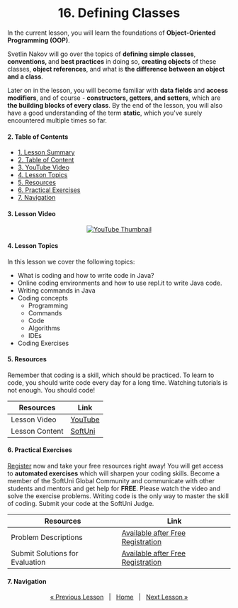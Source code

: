 <h1 align="center">16. Defining Classes</h1>

In the current lesson, you will learn the foundations of <b>Object-Oriented Programming (OOP)</b>.

Svetlin Nakov will go over the topics of <b>defining simple classes</b>, <b>conventions, </b>and <b>best practices</b> in doing so, <b>creating objects</b> of these classes, <b>object references</b>, and what is <b>the difference between an object and a class</b>.

Later on in the lesson, you will become familiar with <b>data fields</b> and <b>access modifiers</b>, and of course - <b>constructors, getters, and setters</b>, which are <b>the building blocks of every class</b>. By the end of the lesson, you will also have a good understanding of the term <b>static</b>, which you've surely encountered multiple times so far.

#### 2. Table of Contents
* [1. Lesson Summary](#1-Lesson-Summary)
* [2. Table of Content](#2-Table-of-Content)
* [3. YouTube Video](#3-YouTube-Video)
* [4. Lesson Topics](#4-Lesson-Topics)
* [5. Resources](#5-Resources)
* [6. Practical Exercises](#6-Practical-Exercises)
* [7. Navigation](#7-Navigation)

#### 3. Lesson Video
<p align="center">
<a href="https://youtu.be/QelQ-T06oCw">
    <img src="" alt="YouTube Thumbnail">
 </a>
</p>

#### 4. Lesson Topics
In this lesson we cover the following topics:
* What is coding and how to write code in Java?
* Online coding environments and how to use repl.it to write Java code.
* Writing commands in Java
* Coding concepts
  * Programming
  * Commands
  * Code
  * Algorithms
  * IDEs
* Coding Exercises

#### 5. Resources
<p>Remember that coding is a skill, which should be practiced. To learn to code, you should write code every day for a long time. Watching tutorials is not enough. You should code! </p>

| Resources | Link |
| ----- | ----- |
| Lesson Video| [YouTube](https://youtu.be/QelQ-T06oCw) |
| Lesson Content | [SoftUni](https://softuni.org/code-lessons/java-foundations-certification-defining-classes/) |

#### 6. Practical Exercises
<a href="https://softuni.org/checkout/join-community">Register</a> now and take your free resources right away! You will get access to **automated exercises** which will sharpen your coding skills. Become a member of the SoftUni Global Community and communicate with other students and mentors and get help for **FREE**.
Please watch the video and solve the exercise problems. Writing code is the only way to master the skill of coding. Submit your code at the SoftUni Judge.

| Resources | Link |
| ----- | ----- |
| Problem Descriptions | [Available after Free Registration](https://softuni.org/code-lessons/java-foundations-certification-defining-classes/) |
| Submit Solutions for Evaluation | [Available after Free Registration](https://softuni.org/code-lessons/java-foundations-certification-defining-classes/) |

#### 7. Navigation

<p align="center">
    <a href="https://github.com/SoftUni/Free-Java-Certification-Course/blob/main/lessons/15-Objects-and-Classes.md">« Previous Lesson</a> &nbsp; | &nbsp; <a href="https://github.com/SoftUni/Free-Java-Certification-Course">Home</a> &nbsp; | &nbsp; <a href="https://github.com/SoftUni/Free-Java-Certification-Course/blob/main/lessons/17-OOP-Principles.md">Next Lesson »</a>
</p>
